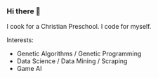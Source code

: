 ### Hi there 👋

I cook for a Christian Preschool.
I code for myself.

Interests:
* Genetic Algorithms / Genetic Programming 
* Data Science / Data Mining / Scraping
* Game AI
